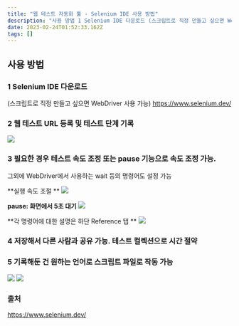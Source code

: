 ```yaml
---
title: "웹 테스트 자동화 툴 - Selenium IDE 사용 방법"
description: "사용 방법 1 Selenium IDE 다운로드 (스크립트로 직정 만들고 싶으면 WebDriver 사용 가능) https://www.selenium.dev/  2 웹 테스트 URL 등록 및 테스트 단계 기록  3 필요한 경우 테스트 속도 조정 또는 pause 기능으로 속"
date: 2023-02-24T01:52:33.162Z
tags: []
---
```

## 사용 방법 
### 1 Selenium IDE 다운로드 
(스크립트로 직정 만들고 싶으면 WebDriver 사용 가능)
https://www.selenium.dev/

### 2 웹 테스트 URL 등록 및 테스트 단계 기록 
![](/images/fbdeef1e-56c4-4d95-8d44-d50768655bb5-image.png)

### 3 필요한 경우 테스트 속도 조정 또는 pause 기능으로 속도 조정 가능. 
그외에 WebDriver에서 사용하는 wait 등의 명령어도 설정 가능

**실행 속도 조절 **
![](/images/467ec9ca-3866-40ac-a1c4-bce534534da0-image.png)

**pause: 화면에서 5초 대기**
![](/images/c372021c-a0b3-4572-ba3a-a2e15ff5317a-image.png)

**각 명령어에 대한 설명은 하단 Reference 탭 **
![](/images/55e8b3ed-a9ff-4b78-b348-7e4dfd7702c6-image.png)


### 4 저장해서 다른 사람과 공유 가능. 테스트 컬렉션으로 시간 절약

### 5 기록해둔 건 원하는 언어로 스크립트 파일로 작동 가능
![](/images/35533897-55ba-4e73-a5ad-c9bb98c0db15-image.png)
![](/images/1e3b5677-be43-4af7-ac90-61265f31e0c1-image.png)

### 출처
https://www.selenium.dev/


